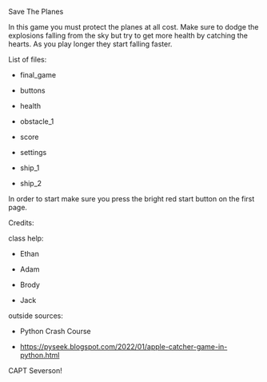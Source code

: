 Save The Planes

In this game you must protect the planes at all cost. Make sure to dodge the explosions falling from the sky but try to get more health by catching the hearts. As you play longer they start falling faster.


List of files:

- final_game

- buttons

- health

- obstacle_1

- score

- settings

- ship_1

- ship_2


In order to start make sure you press the bright red start button on the first page.



Credits:
    
class help:

- Ethan

- Adam

- Brody

- Jack

outside sources:

- Python Crash Course

- https://pyseek.blogspot.com/2022/01/apple-catcher-game-in-python.html

CAPT Severson!
